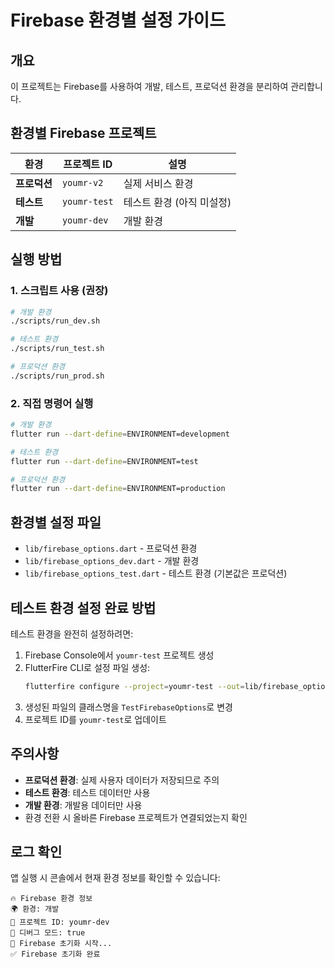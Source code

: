 # Firebase 환경별 설정 가이드

## 개요

이 프로젝트는 Firebase를 사용하여 개발, 테스트, 프로덕션 환경을 분리하여 관리합니다.

## 환경별 Firebase 프로젝트

| 환경 | 프로젝트 ID | 설명 |
|------|-------------|------|
| **프로덕션** | `youmr-v2` | 실제 서비스 환경 |
| **테스트** | `youmr-test` | 테스트 환경 (아직 미설정) |
| **개발** | `youmr-dev` | 개발 환경 |

## 실행 방법

### 1. 스크립트 사용 (권장)

```bash
# 개발 환경
./scripts/run_dev.sh

# 테스트 환경
./scripts/run_test.sh

# 프로덕션 환경
./scripts/run_prod.sh
```

### 2. 직접 명령어 실행

```bash
# 개발 환경
flutter run --dart-define=ENVIRONMENT=development

# 테스트 환경
flutter run --dart-define=ENVIRONMENT=test

# 프로덕션 환경
flutter run --dart-define=ENVIRONMENT=production
```

## 환경별 설정 파일

- `lib/firebase_options.dart` - 프로덕션 환경
- `lib/firebase_options_dev.dart` - 개발 환경
- `lib/firebase_options_test.dart` - 테스트 환경 (기본값은 프로덕션)

## 테스트 환경 설정 완료 방법

테스트 환경을 완전히 설정하려면:

1. Firebase Console에서 `youmr-test` 프로젝트 생성
2. FlutterFire CLI로 설정 파일 생성:
   ```bash
   flutterfire configure --project=youmr-test --out=lib/firebase_options_test.dart
   ```
3. 생성된 파일의 클래스명을 `TestFirebaseOptions`로 변경
4. 프로젝트 ID를 `youmr-test`로 업데이트

## 주의사항

- **프로덕션 환경**: 실제 사용자 데이터가 저장되므로 주의
- **테스트 환경**: 테스트 데이터만 사용
- **개발 환경**: 개발용 데이터만 사용
- 환경 전환 시 올바른 Firebase 프로젝트가 연결되었는지 확인

## 로그 확인

앱 실행 시 콘솔에서 현재 환경 정보를 확인할 수 있습니다:

```
🔥 Firebase 환경 정보
🌍 환경: 개발
📱 프로젝트 ID: youmr-dev
🔧 디버그 모드: true
🚀 Firebase 초기화 시작...
✅ Firebase 초기화 완료
```
